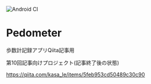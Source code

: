 ![Android CI](https://github.com/le-kamba/qiita_pedometer/workflows/Android%20CI/badge.svg?branch=feature%2Fqiita_10)

# Pedometer
歩数計記録アプリQiita記事用

第10回記事向けプロジェクト(記事終了後の状態)

https://qiita.com/kasa_le/items/5feb953cd50489c30c90

